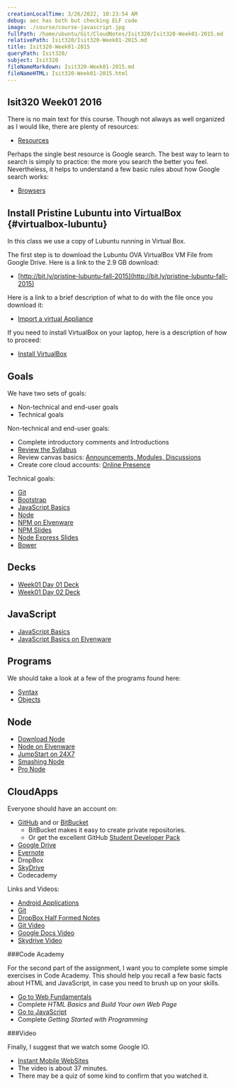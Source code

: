 ```yaml
---
creationLocalTime: 3/26/2022, 10:23:54 AM
debug: aec has both but checking ELF code
image: ./course/course-javascript.jpg
fullPath: /home/ubuntu/Git/CloudNotes/Isit320/Isit320-Week01-2015.md
relativePath: Isit320/Isit320-Week01-2015.md
title: Isit320-Week01-2015
queryPath: Isit320/
subject: Isit320
fileNameMarkdown: Isit320-Week01-2015.md
fileNameHTML: Isit320-Week01-2015.html
---
```



<!-- toc -->
<!-- tocstop -->

## Isit320 Week01 2016

There is no main text for this course. Though not always as well organized as I would like, there are plenty of resources:

- [Resources](Isit320-Resources.html)

Perhaps the single best resource is Google search. The best way to learn to search is simply to practice: the more you search the better you feel. Nevertheless, it helps to understand a few basic rules about how Google search works:

- [Browsers][elf-browse]

[elf-browse]: http://www.elvenware.com/charlie/development/cloud/Browsers.html

## Install Pristine Lubuntu into VirtualBox {#virtualbox-lubuntu}

In this class we use a copy of Lubuntu running in Virtual Box.

The first step is to download the Lubuntu OVA VirtualBox VM File from Google Drive. Here is a link to the 2.9 GB download:

* [http://bit.ly/pristine-lubuntu-fall-2015](http://bit.ly/pristine-lubuntu-fall-2015)

Here is a link to a brief description of what to do with the file once you download it:

* [Import a virtual Appliance][impvirt]

[impvirt]:http://www.elvenware.com/charlie/development/cloud/virtualization.html#importing-an-appliance

If you need to install VirtualBox on your laptop, here is a description of how to proceed:

* [Install VirtualBox][instvbox]

[instvbox]:http://www.elvenware.com/charlie/os/linux/VirtualBox.html#virtualbox

## Goals

We have two sets of goals:

- Non-technical and end-user goals
- Technical goals


Non-technical and end-user goals:

- Complete introductory comments and Introductions
- [Review the Syllabus](http://bit.ly/syllabus-isit-320-2015)
- Review canvas basics: [Announcements, Modules, Discussions](http://bit.ly/V6JECq)
- Create core cloud accounts: [Online Presence][online-presence]

Technical goals:

- [Git](http://bit.ly/1b3r61o)
- [Bootstrap][elf-boot]
- [JavaScript Basics](http://bit.ly/1gNA3ct)
- [Node][elf-node]
- [NPM on Elvenware][elven-npm]
- [NPM Slides](http://bit.ly/elf-npm)
- [Node Express Slides](http://bit.ly/JavaScriptNode)
- [Bower](http://bit.ly/elf-bower)

[elven-npm]: http://www.elvenware.com/charlie/development/web/JavaScript/NodeJs.html#npm-local-libraries
[online-presence]: http://www.ccalvert.net/books/CloudNotes/Assignments/OnlinePresence.html
[elf-node]: http://www.elvenware.com/charlie/development/web/JavaScript/NodeJs.html
[elf-boot]: http://www.elvenware.com/charlie/development/web/CssGuide/Bootstrap.html

Decks
-----

- [Week01 Day 01 Deck](http://bit.ly/1gNIiFm)
- [Week01 Day 02 Deck](http://bit.ly/1b3qfOf)

JavaScript
----------

- [JavaScript Basics](http://bit.ly/OPDg3s)
- [JavaScript Basics on Elvenware](http://bit.ly/1gNAweH)

Programs
--------

We should take a look at a few of the programs found here:

- [Syntax](https://github.com/charliecalvert/JsObjects/tree/master/JavaScript/Syntax)
- [Objects](https://github.com/charliecalvert/JsObjects/tree/master/JavaScript/Objects)


## Node

- [Download Node](http://nodejs.org/)
- [Node on Elvenware](http://elvenware.com/charlie/development/web/JavaScript/NodeJs.html)
- [JumpStart on 24X7](http://library.books24x7.com.ezproxy.bellevuecollege.edu/toc.aspx?bkid=50176)
- [Smashing Node](http://library.books24x7.com.ezproxy.bellevuecollege.edu/toc.aspx?bookid=45126)
- [Pro Node](http://library.books24x7.com.ezproxy.bellevuecollege.edu/toc.aspx?bookid=46610)

## CloudApps


Everyone should have an account on:

- [GitHub](https://github.com/) and or [BitBucket](https://bitbucket.org/)
    - BitBucket makes it easy to create private repositories.
    - Or get the excellent GitHub [Student Developer Pack](https://education.github.com/pack)
- [Google Drive](http://www.elvenware.com/charlie/os/Android/AndroidApplications.html#googleDocs)
- [Evernote](http://www.elvenware.com/charlie/os/Android/AndroidApplications.html#evernote)
- DropBox
- [SkyDrive](http://www.elvenware.com/charlie/os/Android/AndroidApplications.html#microsoftSkyDrive)
- Codecademy

Links and Videos:

- [Android Applications](http://www.elvenware.com/charlie/os/Android/AndroidApplications.html)
- [Git](http://www.elvenware.com/charlie/development/cloud/Git.html)
- [DropBox Half Formed Notes](http://www.elvenware.com/charlie/development/cloud/DropBox.html)
- [Git Video](http://youtu.be/p1obmWF6Nks)
- [Google Docs Video](http://youtu.be/NMkTz3Rvgfo)
- [Skydrive Video](http://youtu.be/gMACtVIEV0A)

###Code Academy

For the second part of the assignment, I want you to complete some
simple exercises in Code Academy. This should help you recall a few
basic facts about HTML and JavaScript, in case you need to brush up
on your skills.

- [Go to Web Fundamentals](http://www.codecademy.com/tracks/web)
- Complete *HTML Basics* and *Build Your own Web Page*
- [Go to JavaScript](http://www.codecademy.com/tracks/javascript)
- Complete *Getting Started with Programming*

###Video

Finally, I suggest that we watch some Google IO.

- [Instant Mobile WebSites](https://developers.google.com/events/io/sessions/325128936)
- The video is about 37 minutes.
- There may be a quiz of some kind to confirm that you watched it.
